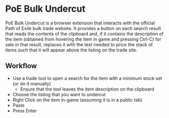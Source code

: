 # PoE Bulk Undercut

PoE Bulk Undercut is a browser extension that interacts with the official Path of Exile bulk trade website. It provides a button on each search result that reads the contents of the clipboard and, if it contains the description of the item (obtained from hovering the item in game and pressing Ctrl-C) for sale in that result, replaces it with the text needed to price the stack of items such that it will appear above the listing on the trade site.

## Workflow

- Use a trade tool to open a search for the item with a minimum stock set (or do it manually)
  - Ensure that the tool leaves the item description on the clipboard
- Choose the listing that you want to undercut
- Right Click on the item in-game (assuming it is in a public tab)
- Paste
- Press Enter
